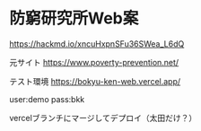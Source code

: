 # 防窮研究所Web案

<https://hackmd.io/xncuHxpnSFu36SWea_L6dQ>

元サイト
<https://www.poverty-prevention.net/>

テスト環境
<https://bokyu-ken-web.vercel.app/>

user:demo
pass:bkk

vercelブランチにマージしてデプロイ（太田だけ？）


